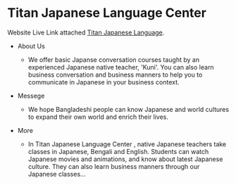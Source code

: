# Titan Japanese Language Center

Website Live Link attached [Titan Japanese Language](https://titan-language.netlify.app/).

- About Us

  - We offer basic Japanse conversation courses taught by an experienced Japanese native teacher, 'Kuni'. You can also learn business conversation and business manners to help you to communicate in Japanese in your business context.

- Messege

  - We hope Bangladeshi people can know Japanese and world cultures to expand their own world and enrich their lives.

- More
  - In Titan Japanese Language Center , native Japanese teachers take classes in Japanese, Bengali and English. Students can watch Japanese movies and animations, and know about latest Japanese culture. They can also learn business manners through our Japanese classes...
